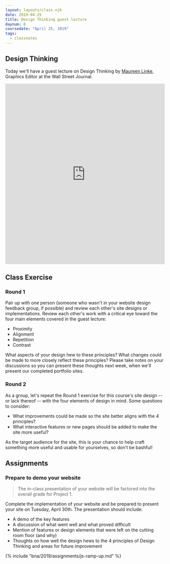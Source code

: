 ```yaml
---
layout: layouts/class.njk
date: 2019-04-25
title: Design Thinking guest lecture
daynum: 8
coursedate: "April 25, 2019"
tags:
  - classnotes
---
```


## Design Thinking

Today we'll have a guest lecture on Design Thinking by [Maureen Linke](https://twitter.com/Maureenlinke), Graphics Editor at the Wall Street Journal.

<iframe src="https://docs.google.com/presentation/d/e/2PACX-1vTq0NPbQj2i-Vrdk3irJK0qtLVkozxi7x2Hztve3o3Q3WXXDUDmFqzWBqz3IBxAYisCT-2Xm1qCFb8L/embed?start=false&loop=false&delayms=3000" frameborder="0" width="100%" height="569" allowfullscreen="true" mozallowfullscreen="true" webkitallowfullscreen="true"></iframe>

## Class Exercise

### Round 1

Pair up with one person (someone who wasn't in your website design feedback group, if possible) and review each other's site designs or implementations. Review each other's work with a critical eye toward the four main elements covered in the guest lecture: 
* Proximity
* Alignment
* Repetition
* Contrast

What aspects of your design hew to these principles? What changes could be made to more closely reflect these principles? Please take notes on your discussions so you can present these thoughts next week, when we'll present our completed portfolio sites.

### Round 2

As a group, let's repeat the Round 1 exercise for this course's site design -- or lack thereof -- with the four elements of design in mind. Some questions to consider: 

* What improvements could be made so the site better aligns with the 4 principles?
* What interactive features or new pages should be added to make the site more useful? 

As the target audience for the site, this is your chance to help craft something more useful and usable for yourselves, so don't be bashful!

## Assignments

### Prepare to demo your website

> The in-class presentation of your website will be factored into the overall grade for Project 1. 

Complete the implementation of your website and be prepared to present your site on Tuesday, April 30th. The presentation should include:

* A demo of the key features
* A discussion of what went well and what proved difficult
* Mention of features or design elements that were left on the cutting room floor (and why)
* Thoughts on how well the design hews to the 4 principles of Design Thinking and areas for future improvement

{% include "bna/2019/assignments/js-ramp-up.md" %}
